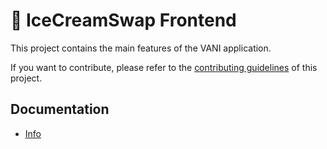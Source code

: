 # 🍨 IceCreamSwap Frontend

This project contains the main features of the VANI application.

If you want to contribute, please refer to the [contributing guidelines](./CONTRIBUTING.md) of this project.

## Documentation

- [Info](doc/Info.md)